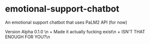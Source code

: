 # emotional-support-chatbot
An emotional support chatbot that uses PaLM2 API (for now)

Version Alpha 0.1.0 \n
    + Made it actually fucking exist\n
    + ISN'T THAT ENOUGH FOR YOU?\n
